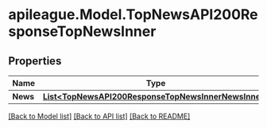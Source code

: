 # apileague.Model.TopNewsAPI200ResponseTopNewsInner

## Properties

Name | Type | Description | Notes
------------ | ------------- | ------------- | -------------
**News** | [**List&lt;TopNewsAPI200ResponseTopNewsInnerNewsInner&gt;**](TopNewsAPI200ResponseTopNewsInnerNewsInner.md) |  | [optional] 

[[Back to Model list]](../README.md#documentation-for-models) [[Back to API list]](../README.md#documentation-for-api-endpoints) [[Back to README]](../README.md)

